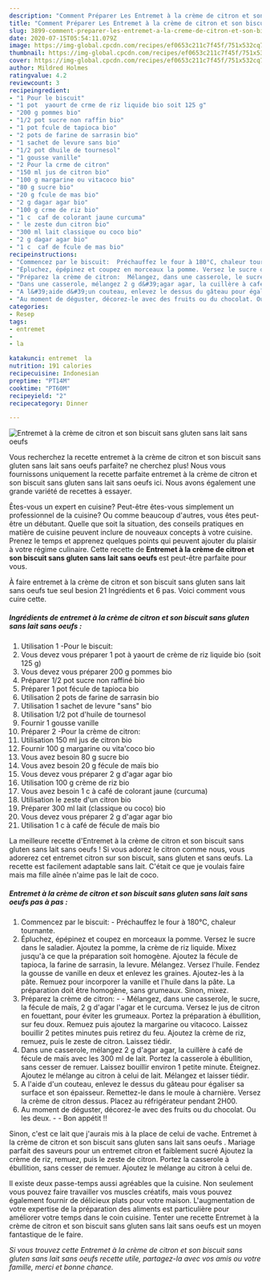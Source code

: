 ```yaml
---
description: "Comment Préparer Les Entremet à la crème de citron et son biscuit  sans gluten sans lait sans oeufs "
title: "Comment Préparer Les Entremet à la crème de citron et son biscuit  sans gluten sans lait sans oeufs "
slug: 3899-comment-preparer-les-entremet-a-la-creme-de-citron-et-son-biscuit-sans-gluten-sans-lait-sans-oeufs
date: 2020-07-15T05:54:11.079Z
image: https://img-global.cpcdn.com/recipes/ef0653c211c7f45f/751x532cq70/entremet-a-la-creme-de-citron-et-son-biscuit-sans-gluten-sans-lait-sans-oeufs-photo-principale-de-la-recette.jpg
thumbnail: https://img-global.cpcdn.com/recipes/ef0653c211c7f45f/751x532cq70/entremet-a-la-creme-de-citron-et-son-biscuit-sans-gluten-sans-lait-sans-oeufs-photo-principale-de-la-recette.jpg
cover: https://img-global.cpcdn.com/recipes/ef0653c211c7f45f/751x532cq70/entremet-a-la-creme-de-citron-et-son-biscuit-sans-gluten-sans-lait-sans-oeufs-photo-principale-de-la-recette.jpg
author: Mildred Holmes
ratingvalue: 4.2
reviewcount: 3
recipeingredient:
- "1 Pour le biscuit"
- "1 pot  yaourt de crme de riz liquide bio soit 125 g"
- "200 g pommes bio"
- "1/2 pot sucre non raffin bio"
- "1 pot fcule de tapioca bio"
- "2 pots de farine de sarrasin bio"
- "1 sachet de levure sans bio"
- "1/2 pot dhuile de tournesol"
- "1 gousse vanille"
- "2 Pour la crme de citron"
- "150 ml jus de citron bio"
- "100 g margarine ou vitacoco bio"
- "80 g sucre bio"
- "20 g fcule de mas bio"
- "2 g dagar agar bio"
- "100 g crme de riz bio"
- "1 c  caf de colorant jaune curcuma"
- " le zeste dun citron bio"
- "300 ml lait classique ou coco bio"
- "2 g dagar agar bio"
- "1 c  caf de fcule de mas bio"
recipeinstructions:
- "Commencez par le biscuit:  Préchauffez le four à 180°C, chaleur tournante."
- "Épluchez, épépinez et coupez en morceaux la pomme. Versez le sucre dans le saladier. Ajoutez la pomme, la crème de riz liquide. Mixez jusqu&#39;à ce que la préparation soit homogène. Ajoutez la fécule de tapioca, la farine de sarrasin, la levure. Mélangez. Versez l&#39;huile. Fendez la gousse de vanille en deux et enlevez les graines. Ajoutez-les à la pâte. Remuez pour incorporer la vanille et l&#39;huile dans la pâte. La préparation doit être homogène, sans grumeaux. Sinon, mixez."
- "Préparez la crème de citron:  Mélangez, dans une casserole, le sucre, la fécule de maïs, 2 g d&#39;agar l&#39;agar et le curcuma. Versez le jus de citron en fouettant, pour éviter les grumeaux. Portez la préparation à ébullition, sur feu doux. Remuez puis ajoutez la margarine ou vitacoco. Laissez bouillir 2 petites minutes puis retirez du feu. Ajoutez la crème de riz, remuez, puis le zeste de citron. Laissez tiédir."
- "Dans une casserole, mélangez 2 g d&#39;agar agar, la cuillère à café de fécule de maïs avec les 300 ml de lait. Portez la casserole à ébullition, sans cesser de remuer. Laissez bouillir environ 1 petite minute. Éteignez. Ajoutez le mélange au citron à celui de lait. Mélangez et laisser tiédir."
- "A l&#39;aide d&#39;un couteau, enlevez le dessus du gâteau pour égaliser sa surface et son épaisseur. Remettez-le dans le moule à charnière. Versez la crème de citron dessus. Placez au réfrigérateur pendant 2H00."
- "Au moment de déguster, décorez-le avec des fruits ou du chocolat. Ou les deux.  Bon appétit !!"
categories:
- Resep
tags:
- entremet
- 
- la

katakunci: entremet  la 
nutrition: 191 calories
recipecuisine: Indonesian
preptime: "PT14M"
cooktime: "PT60M"
recipeyield: "2"
recipecategory: Dinner

---
```



![Entremet à la crème de citron et son biscuit  sans gluten sans lait sans oeufs ](https://img-global.cpcdn.com/recipes/ef0653c211c7f45f/751x532cq70/entremet-a-la-creme-de-citron-et-son-biscuit-sans-gluten-sans-lait-sans-oeufs-photo-principale-de-la-recette.jpg)

Vous recherchez la recette entremet à la crème de citron et son biscuit  sans gluten sans lait sans oeufs  parfaite? ne cherchez plus! Nous vous fournissons uniquement la recette parfaite entremet à la crème de citron et son biscuit  sans gluten sans lait sans oeufs  ici. Nous avons également une grande variété de recettes à essayer.

Êtes-vous un expert en cuisine? Peut-être êtes-vous simplement un professionnel de la cuisine? Ou comme beaucoup d'autres, vous êtes peut-être un débutant. Quelle que soit la situation, des conseils pratiques en matière de cuisine peuvent inclure de nouveaux concepts à votre cuisine. Prenez le temps et apprenez quelques points qui peuvent ajouter du plaisir à votre régime culinaire. Cette recette de <strong> Entremet à la crème de citron et son biscuit  sans gluten sans lait sans oeufs  </strong> est peut-être parfaite pour vous.

<!--inarticleads1-->

À faire entremet à la crème de citron et son biscuit  sans gluten sans lait sans oeufs  tue seul besion 21 Ingrédients et 6 pas. Voici comment vous cuire cette.

##### Ingrédients de entremet à la crème de citron et son biscuit  sans gluten sans lait sans oeufs  :

1. Utilisation 1 -Pour le biscuit:
1. Vous devez vous préparer 1 pot à yaourt de crème de riz liquide bio (soit 125 g)
1. Vous devez vous préparer 200 g pommes bio
1. Préparer 1/2 pot sucre non raffiné bio
1. Préparer 1 pot fécule de tapioca bio
1. Utilisation 2 pots de farine de sarrasin bio
1. Utilisation 1 sachet de levure &#34;sans&#34; bio
1. Utilisation 1/2 pot d&#39;huile de tournesol
1. Fournir 1 gousse vanille
1. Préparer 2 -Pour la crème de citron:
1. Utilisation 150 ml jus de citron bio
1. Fournir 100 g margarine ou vita&#39;coco bio
1. Vous avez besoin 80 g sucre bio
1. Vous avez besoin 20 g fécule de maïs bio
1. Vous devez vous préparer 2 g d&#39;agar agar bio
1. Utilisation 100 g crème de riz bio
1. Vous avez besoin 1 c à café de colorant jaune (curcuma)
1. Utilisation  le zeste d&#39;un citron bio
1. Préparer 300 ml lait (classique ou coco) bio
1. Vous devez vous préparer 2 g d&#39;agar agar bio
1. Utilisation 1 c à café de fécule de maïs bio


La meilleure recette d&#39;Entremet à la crème de citron et son biscuit  sans gluten sans lait sans oeufs ! Si vous adorez le citron comme nous, vous adorerez cet entremet citron sur son biscuit, sans gluten et sans œufs. La recette est facilement adaptable sans lait. C&#39;était ce que je voulais faire mais ma fille aînée n&#39;aime pas le lait de coco. 

<!--inarticleads2-->

##### Entremet à la crème de citron et son biscuit  sans gluten sans lait sans oeufs  pas à pas :

1. Commencez par le biscuit:  - Préchauffez le four à 180°C, chaleur tournante.
1. Épluchez, épépinez et coupez en morceaux la pomme. Versez le sucre dans le saladier. Ajoutez la pomme, la crème de riz liquide. Mixez jusqu&#39;à ce que la préparation soit homogène. Ajoutez la fécule de tapioca, la farine de sarrasin, la levure. Mélangez. Versez l&#39;huile. Fendez la gousse de vanille en deux et enlevez les graines. Ajoutez-les à la pâte. Remuez pour incorporer la vanille et l&#39;huile dans la pâte. La préparation doit être homogène, sans grumeaux. Sinon, mixez.
1. Préparez la crème de citron: -  - Mélangez, dans une casserole, le sucre, la fécule de maïs, 2 g d&#39;agar l&#39;agar et le curcuma. Versez le jus de citron en fouettant, pour éviter les grumeaux. Portez la préparation à ébullition, sur feu doux. Remuez puis ajoutez la margarine ou vitacoco. Laissez bouillir 2 petites minutes puis retirez du feu. Ajoutez la crème de riz, remuez, puis le zeste de citron. Laissez tiédir.
1. Dans une casserole, mélangez 2 g d&#39;agar agar, la cuillère à café de fécule de maïs avec les 300 ml de lait. Portez la casserole à ébullition, sans cesser de remuer. Laissez bouillir environ 1 petite minute. Éteignez. Ajoutez le mélange au citron à celui de lait. Mélangez et laisser tiédir.
1. A l&#39;aide d&#39;un couteau, enlevez le dessus du gâteau pour égaliser sa surface et son épaisseur. Remettez-le dans le moule à charnière. Versez la crème de citron dessus. Placez au réfrigérateur pendant 2H00.
1. Au moment de déguster, décorez-le avec des fruits ou du chocolat. Ou les deux. -  - Bon appétit !!


Sinon, c&#39;est ce lait que j&#39;aurais mis à la place de celui de vache. Entremet à la crème de citron et son biscuit  sans gluten sans lait sans oeufs . Mariage parfait des saveurs pour un entremet citron et faiblement sucré Ajoutez la crème de riz, remuez, puis le zeste de citron. Portez la casserole à ébullition, sans cesser de remuer. Ajoutez le mélange au citron à celui de. 

<!--inarticleads1-->

<p>
Il existe deux passe-temps aussi agréables que la cuisine. Non seulement vous pouvez faire travailler vos muscles créatifs, mais vous pouvez également fournir de délicieux plats pour votre maison. L'augmentation de votre expertise de la préparation des aliments est particulière pour améliorer votre temps dans le coin cuisine. Tenter une recette Entremet à la crème de citron et son biscuit  sans gluten sans lait sans oeufs  est un moyen fantastique de le faire.
</p>

<p>
<i>Si vous trouvez cette Entremet à la crème de citron et son biscuit  sans gluten sans lait sans oeufs  recette utile, partagez-la avec vos amis ou votre famille, merci et bonne chance.</i>
</p>

